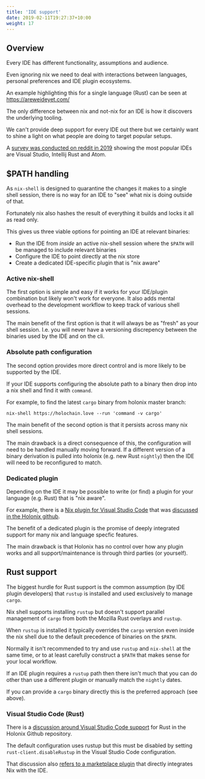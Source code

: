 ```yaml
---
title: 'IDE support'
date: 2019-02-11T19:27:37+10:00
weight: 17
---
```


## Overview

Every IDE has different functionality, assumptions and audience.

Even ignoring nix we need to deal with interactions between languages, personal preferences and IDE plugin ecosystems.

An example highlighting this for a single language (Rust) can be seen at https://areweideyet.com/

The only difference between nix and not-nix for an IDE is how it discovers the underlying tooling.

We can't provide deep support for every IDE out there but we certainly want to shine a light on what people are doing to target popular setups.

A [survey was conducted on reddit in 2019](https://www.reddit.com/r/holochain/comments/cjme4a/whats_your_favorite_ide/) showing the most popular IDEs are Visual Studio, Intellij Rust and Atom.

## $PATH handling

As `nix-shell` is designed to quarantine the changes it makes to a single shell session, there is no way for an IDE to "see" what nix is doing outside of that.

Fortunately nix also hashes the result of everything it builds and locks it all as read only.

This gives us three viable options for pointing an IDE at relevant binaries:

- Run the IDE from _inside_ an active nix-shell session where the `$PATH` will be managed to include relevant binaries
- Configure the IDE to point directly at the nix store
- Create a dedicated IDE-specific plugin that is "nix aware"

### Active nix-shell

The first option is simple and easy if it works for your IDE/plugin combination but likely won't work for everyone. It also adds mental overhead to the development workflow to keep track of various shell sessions.

The main benefit of the first option is that it will always be as "fresh" as your shell session. I.e. you will never have a versioning discrepency between the binaries used by the IDE and on the cli.

### Absolute path configuration

The second option provides more direct control and is more likely to be supported by the IDE.

If your IDE supports configuring the absolute path to a binary then drop into a nix shell and find it with `command`.

For example, to find the latest `cargo` binary from holonix master branch:

```shell
nix-shell https://holochain.love --run 'command -v cargo'
```

The main benefit of the second option is that it persists across many nix shell sessions.

The main drawback is a direct consequence of this, the configuration will need to be handled manually moving forward. If a different version of a binary derivation is pulled into holonix (e.g. new Rust `nightly`) then the IDE will need to be reconfigured to match.

### Dedicated plugin

Depending on the IDE it may be possible to write (or find) a plugin for your language (e.g. Rust) that is "nix aware".

For example, there is a [Nix plugin for Visual Studio Code](https://marketplace.visualstudio.com/items?itemName=arrterian.nix-env-selector) that was [discussed in the Holonix github](https://github.com/holochain/holonix/pull/15#issuecomment-535672266).

The benefit of a dedicated plugin is the promise of deeply integrated support for many nix and language specfic features.

The main drawback is that Holonix has no control over how any plugin works and all support/maintenance is through third parties (or yourself).

## Rust support

The biggest hurdle for Rust support is the common assumption (by IDE plugin developers) that `rustup` is installed and used exclusively to manage `cargo`.

Nix shell supports installing `rustup` but doesn't support parallel management of `cargo` from both the Mozilla Rust overlays and `rustup`.

When `rustup` is installed it typically overrides the `cargo` version even inside the nix shell due to the default precedence of binaries on the `$PATH`.

Normally it isn't recommended to try and use `rustup` and `nix-shell` at the same time, or to at least carefully construct a `$PATH` that makes sense for your local workflow.

If an IDE plugin requires a `rustup` path then there isn't much that you can do other than use a different plugin or manually match the `nightly` dates.

If you can provide a `cargo` binary directly this is the preferred approach (see above).

### Visual Studio Code (Rust)

There is a [discussion around Visual Studio Code support](https://github.com/holochain/holonix/pull/15) for Rust in the Holonix Github repository.

The default configuration uses rustup but this must be disabled by setting `rust-client.disableRustup` in the Visual Studio Code configuration.

That discussion also [refers to a marketplace plugin](https://marketplace.visualstudio.com/items?itemName=arrterian.nix-env-selector) that directly integrates Nix with the IDE.

